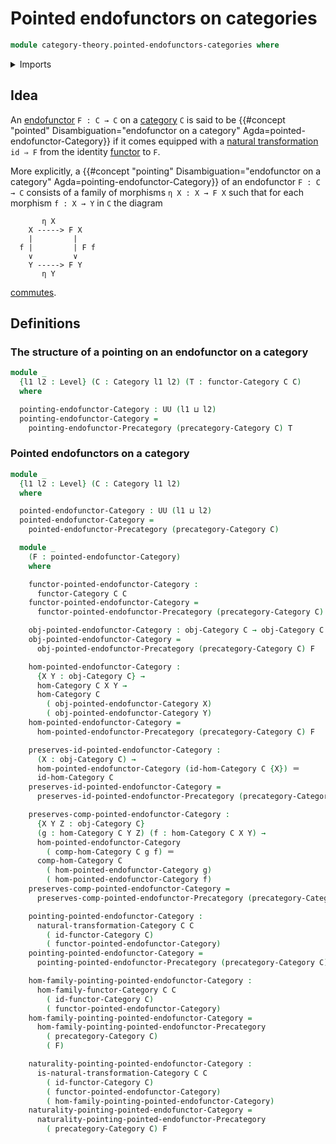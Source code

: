 # Pointed endofunctors on categories

```agda
module category-theory.pointed-endofunctors-categories where
```

<details><summary>Imports</summary>

```agda
open import category-theory.categories
open import category-theory.functors-categories
open import category-theory.natural-transformations-functors-categories
open import category-theory.pointed-endofunctors-precategories

open import foundation.dependent-pair-types
open import foundation.identity-types
open import foundation.universe-levels
```

</details>

## Idea

An [endofunctor](category-theory.functors-categories.md) `F : C → C` on a
[category](category-theory.categories.md) `C` is said to be
{{#concept "pointed" Disambiguation="endofunctor on a category" Agda=pointed-endofunctor-Category}}
if it comes equipped with a
[natural transformation](category-theory.natural-transformations-functors-categories.md)
`id ⇒ F` from the identity [functor](category-theory.functors-categories.md) to
`F`.

More explicitly, a
{{#concept "pointing" Disambiguation="endofunctor on a category" Agda=pointing-endofunctor-Category}}
of an endofunctor `F : C → C` consists of a family of morphisms `η X : X → F X`
such that for each morphism `f : X → Y` in `C` the diagram

```text
       η X
    X -----> F X
    |         |
  f |         | F f
    ∨         ∨
    Y -----> F Y
       η Y
```

[commutes](category-theory.commuting-squares-of-morphisms-in-precategories.md).

## Definitions

### The structure of a pointing on an endofunctor on a category

```agda
module _
  {l1 l2 : Level} (C : Category l1 l2) (T : functor-Category C C)
  where

  pointing-endofunctor-Category : UU (l1 ⊔ l2)
  pointing-endofunctor-Category =
    pointing-endofunctor-Precategory (precategory-Category C) T
```

### Pointed endofunctors on a category

```agda
module _
  {l1 l2 : Level} (C : Category l1 l2)
  where

  pointed-endofunctor-Category : UU (l1 ⊔ l2)
  pointed-endofunctor-Category =
    pointed-endofunctor-Precategory (precategory-Category C)

  module _
    (F : pointed-endofunctor-Category)
    where

    functor-pointed-endofunctor-Category :
      functor-Category C C
    functor-pointed-endofunctor-Category =
      functor-pointed-endofunctor-Precategory (precategory-Category C) F

    obj-pointed-endofunctor-Category : obj-Category C → obj-Category C
    obj-pointed-endofunctor-Category =
      obj-pointed-endofunctor-Precategory (precategory-Category C) F

    hom-pointed-endofunctor-Category :
      {X Y : obj-Category C} →
      hom-Category C X Y →
      hom-Category C
        ( obj-pointed-endofunctor-Category X)
        ( obj-pointed-endofunctor-Category Y)
    hom-pointed-endofunctor-Category =
      hom-pointed-endofunctor-Precategory (precategory-Category C) F

    preserves-id-pointed-endofunctor-Category :
      (X : obj-Category C) →
      hom-pointed-endofunctor-Category (id-hom-Category C {X}) ＝
      id-hom-Category C
    preserves-id-pointed-endofunctor-Category =
      preserves-id-pointed-endofunctor-Precategory (precategory-Category C) F

    preserves-comp-pointed-endofunctor-Category :
      {X Y Z : obj-Category C}
      (g : hom-Category C Y Z) (f : hom-Category C X Y) →
      hom-pointed-endofunctor-Category
        ( comp-hom-Category C g f) ＝
      comp-hom-Category C
        ( hom-pointed-endofunctor-Category g)
        ( hom-pointed-endofunctor-Category f)
    preserves-comp-pointed-endofunctor-Category =
      preserves-comp-pointed-endofunctor-Precategory (precategory-Category C) F

    pointing-pointed-endofunctor-Category :
      natural-transformation-Category C C
        ( id-functor-Category C)
        ( functor-pointed-endofunctor-Category)
    pointing-pointed-endofunctor-Category =
      pointing-pointed-endofunctor-Precategory (precategory-Category C) F

    hom-family-pointing-pointed-endofunctor-Category :
      hom-family-functor-Category C C
        ( id-functor-Category C)
        ( functor-pointed-endofunctor-Category)
    hom-family-pointing-pointed-endofunctor-Category =
      hom-family-pointing-pointed-endofunctor-Precategory
        ( precategory-Category C)
        ( F)

    naturality-pointing-pointed-endofunctor-Category :
      is-natural-transformation-Category C C
        ( id-functor-Category C)
        ( functor-pointed-endofunctor-Category)
        ( hom-family-pointing-pointed-endofunctor-Category)
    naturality-pointing-pointed-endofunctor-Category =
      naturality-pointing-pointed-endofunctor-Precategory
        ( precategory-Category C) F
```
